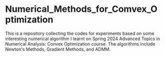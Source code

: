 # Numerical_Methods_for_Comvex_Optimization
This is a repository collecting the codes for experiments based on some interesting numerical algorithm I learnt on Spring 2024 Advanced Topics in Numerical Analysis: Convex Optimization course. The algorithms include Newton's Methods, Gradient Methods, and ADMM. 
